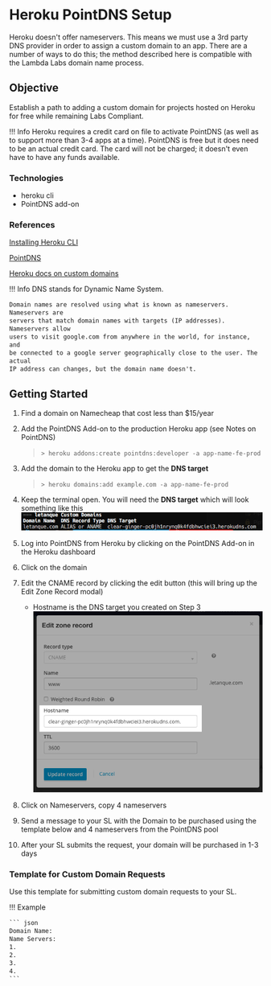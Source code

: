# Heroku PointDNS Setup

Heroku doesn't offer nameservers. This means we must use a 3rd party
DNS provider in order to assign a custom domain to an app. There are
a number of ways to do this; the method described here is compatible
with the Lambda Labs domain name process.

## Objective

Establish a path to adding a custom domain for projects hosted on Heroku for
free while remaining Labs Compliant.

!!! Info
    Heroku requires a credit card on file to activate PointDNS (as well as to
    support more than 3-4 apps at a time). PointDNS is free but it does need to
    be an actual credit card. The card will not be charged; it doesn't even have
    to have any funds available.

### Technologies

- heroku cli
- PointDNS add-on

### References

[Installing Heroku CLI](https://devcenter.heroku.com/articles/heroku-cli)

[PointDNS](https://devcenter.heroku.com/articles/pointdns)

[Heroku docs on custom domains](https://devcenter.heroku.com/articles/custom-domains)

!!! Info
    DNS stands for Dynamic Name System.

    Domain names are resolved using what is known as nameservers. Nameservers are
    servers that match domain names with targets (IP addresses). Nameservers allow
    users to visit google.com from anywhere in the world, for instance, and
    be connected to a google server geographically close to the user. The actual
    IP address can changes, but the domain name doesn't.

## Getting Started

1. Find a domain on Namecheap that cost less than $15/year
2. Add the PointDNS Add-on to the production Heroku app (see Notes on PointDNS)

    > `> heroku addons:create pointdns:developer -a app-name-fe-prod`

3. Add the domain to the Heroku app to get the **DNS target**

    > `> heroku domains:add example.com -a app-name-fe-prod`

4. Keep the terminal open. You will need the **DNS target** which will look
something like this
    ![Heroku-domains](../assets/images/heroku-point-dns/heroku-domains.png
    "Heroku domains command")
5. Log into PointDNS from Heroku by clicking on the PointDNS Add-on in the
Heroku dashboard
6. Click on the domain
7. Edit the CNAME record by clicking the edit button (this will bring up the
Edit Zone Record modal)
    - Hostname is the DNS target you created on Step 3
    ![Edit Zone Record](../assets/images/heroku-point-dns/edit-zone-record.png
    "Edit zone record modal")
8. Click on Nameservers, copy 4 nameservers
9. Send a message to your SL with the Domain to be purchased using the template
below and 4 nameservers from the PointDNS pool
10. After your SL submits the request, your domain will be purchased in 1-3 days

### Template for Custom Domain Requests

Use this template for submitting custom domain requests to your SL.

!!! Example

    ``` json
    Domain Name:
    Name Servers:
    1.
    2.
    3.
    4.
    ```
